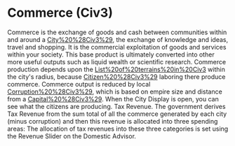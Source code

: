 # Commerce (Civ3)

Commerce is the exchange of goods and cash between communities within and around a [City%20%28Civ3%29](city), the exchange of knowledge and ideas, travel and shopping. It is the commercial exploitation of goods and services within your society. This base product is ultimately converted into other more useful outputs such as liquid wealth or scientific research.
Commerce production depends upon the [List%20of%20terrains%20in%20Civ3](terrain) within the city's radius, because [Citizen%20%28Civ3%29](citizens) laboring there produce commerce. Commerce output is reduced by local [Corruption%20%28Civ3%29](Corruption), which is based on empire size and distance from a [Capital%20%28Civ3%29](capital). When the City Display is open, you can see what the citizens are producing.
Tax Revenue.
The government derives Tax Revenue from the sum total of all the commerce generated by each city (minus corruption) and then this revenue is allocated into three spending areas:
The allocation of tax revenues into these three categories is set using the Revenue Slider on the Domestic Advisor.